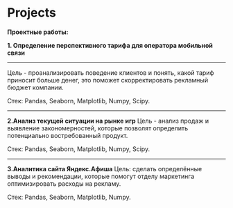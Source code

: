 # Projects
  

</h>**Проектные работы:**</h>

**1. Определение перспективного тарифа для оператора мобильной связи**
***
Цель - проанализировать поведение клиентов и понять, какой тариф приносит больше денег, это поможет скорректировать рекламный бюджет компании.

Стек: Pandas, Seaborn, Matplotlib, Numpy, Scipy.
***
**2.Анализ текущей ситуации на рынке игр**
Цель - анализ продаж и выявление закономерностей, которые позволят определить потенциально востребованный продукт.

Стек: Pandas, Seaborn, Matplotlib, Numpy, Scipy.
***
**3.Аналитика сайта Яндекс.Афиша**
Цель: cделать определённые выводы и рекомендации, которые помогут отделу маркетинга оптимизировать расходы на рекламу. 

Стек: Pandas, Seaborn, Matplotlib, Numpy.
